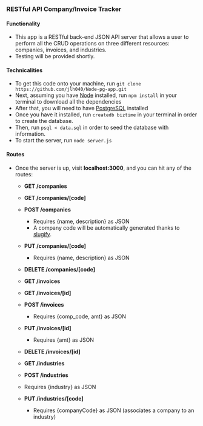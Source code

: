 ### RESTful API Company/Invoice Tracker

#### Functionality

- This app is a RESTful back-end JSON API server that allows a user to perform all the CRUD operations on three different resources: companies, invoices, and industries.
- Testing will be provided shortly.

#### Technicalities

- To get this code onto your machine, run `git clone https://github.com/jlh040/Node-pg-app.git`
- Next, assuming you have [Node](https://nodejs.org/en/) installed, run `npm install` in your terminal to download all the dependencies
- After that, you will need to have [PostgreSQL](https://www.postgresql.org/) installed
- Once you have it installed, run `createdb biztime` in your terminal in order to create the database.
- Then,  run `psql < data.sql` in order to seed the database with information.
- To start the server, run `node server.js`

#### Routes

- Once the server is up, visit **localhost:3000**, and you can hit any of the routes:

  - **GET /companies**
  - **GET /companies/[code]**
  - **POST /companies**

    - Requires {name, description} as JSON
    - A company code will be automatically generated thanks to [slugify](https://www.npmjs.com/package/slugify).
  - **PUT /companies/[code]**
  
    - Requires {name, description} as JSON
  - **DELETE /companies/[code]**
  - **GET /invoices**
  - **GET /invoices/[id]**
  - **POST /invoices**
  
    - Requires {comp_code, amt} as JSON
  - **PUT /invoices/[id]**
  
    - Requires {amt} as JSON
  - **DELETE /invoices/[id]**
  - **GET /industries**
  - **POST /industries**
  - Requires {industry} as JSON
  
  - **PUT /industries/[code]**
    - Requires {companyCode} as JSON (associates a company to an industry)
  
  

